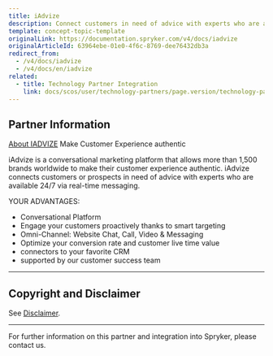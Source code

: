 ```yaml
---
title: iAdvize
description: Connect customers in need of advice with experts who are available 24/7 via real-time messaging by integrating iAdvize into the Spryker Commerce OS.
template: concept-topic-template
originalLink: https://documentation.spryker.com/v4/docs/iadvize
originalArticleId: 63964ebe-01e0-4f6c-8769-dee76432db3a
redirect_from:
  - /v4/docs/iadvize
  - /v4/docs/en/iadvize
related:
  - title: Technology Partner Integration
    link: docs/scos/user/technology-partners/page.version/technology-partner-integration.html
---
```


## Partner Information
[About IADVIZE](https://spryker.com/industry-partner/iadvize/)
Make Customer Experience authentic

iAdvize is a conversational marketing platform that allows more than 1,500 brands worldwide to make their customer experience authentic. iAdvize connects customers or prospects in need of advice with experts who are available 24/7 via real-time messaging.

YOUR ADVANTAGES:

* Conversational Platform
* Engage your customers proactively thanks to smart targeting
* Omni-Channel: Website Chat, Call, Video & Messaging
* Optimize your conversion rate and customer live time value
* connectors to your favorite CRM
* supported by our customer success team

---

## Copyright and Disclaimer

See [Disclaimer](https://github.com/spryker/spryker-documentation).

---
For further information on this partner and integration into Spryker, please contact us.

<div class="hubspot-form js-hubspot-form" data-portal-id="2770802" data-form-id="163e11fb-e833-4638-86ae-a2ca4b929a41" id="hubspot-1"></div>

